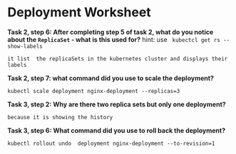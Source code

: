 # Deployment Worksheet

__Task 2, step 6: After completing step 5 of task 2, what do you notice about the `ReplicaSet` - what is this used for?__
hint: use ` kubectcl get rs --show-labels`

```
it list  the replicaSets in the kubernetes cluster and displays their labels
```

__Task 2, step 7: what command did you use to scale the deployment?__

```
kubectl scale deployment nginx-deployment --replicas=3

```

__Task 3, step 2: Why are there two replica sets but only one deployment?__

```
because it is showing the history
```

__Task 3, step 6: What command did you use to roll back the deployment?__

```
kubectl rollout undo  deployment nginx-deployment --to-revision=1

```
